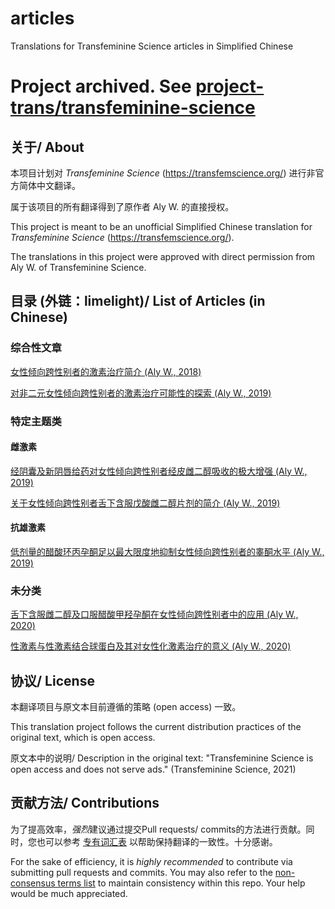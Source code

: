 # articles
Translations for Transfeminine Science articles in Simplified Chinese

# Project archived. See [project-trans/transfeminine-science](https://github.com/project-trans/transfeminine-science)

## 关于/ About

本项目计划对 _Transfeminine Science_ (https://transfemscience.org/) 进行非官方简体中文翻译。

属于该项目的所有翻译得到了原作者 Aly W. 的直接授权。

This project is meant to be an unofficial Simplified Chinese translation for _Transfeminine Science_ (https://transfemscience.org/).

The translations in this project were approved with direct permission from Aly W. of Transfeminine Science.

## 目录 (外链：limelight)/ List of Articles (in Chinese)
### 综合性文章

[女性倾向跨性别者的激素治疗简介 (Aly W., 2018)](https://limelight.moe/t/topic/7000)

[对非二元女性倾向跨性别者的激素治疗可能性的探索 (Aly W., 2019)](https://limelight.moe/t/topic/7303)

### 特定主题类

#### 雌激素

[经阴囊及新阴唇给药对女性倾向跨性别者经皮雌二醇吸收的极大增强 (Aly W., 2019)](https://limelight.moe/t/topic/8307)

[关于女性倾向跨性别者舌下含服戊酸雌二醇片剂的简介 (Aly W., 2019)](https://github.com/tfsci-sc/articles/blob/main/sublingual-ev.md)

#### 抗雄激素

[低剂量的醋酸环丙孕酮足以最大限度地抑制女性倾向跨性别者的睾酮水平 (Aly W., 2019)](https://github.com/tfsci-sc/articles/blob/main/cpa-dosage.md)

### 未分类

[舌下含服雌二醇及口服醋酸甲羟孕酮在女性倾向跨性别者中的应用 (Aly W., 2020)](https://limelight.moe/t/topic/8298)

[性激素与性激素结合球蛋白及其对女性化激素治疗的意义 (Aly W., 2020)](https://github.com/tfsci-sc/articles/blob/main/shbg.md)

## 协议/ License

本翻译项目与原文本目前遵循的策略 (open access) 一致。

This translation project follows the current distribution practices of the original text, which is open access.

原文本中的说明/ Description in the original text: "Transfeminine Science is open access and does not serve ads." (Transfeminine Science, 2021)

## 贡献方法/ Contributions

为了提高效率，*强烈*建议通过提交Pull requests/ commits的方法进行贡献。同时，您也可以参考 [专有词汇表](https://github.com/tfsci-sc/terms/blob/main/terms.md) 以帮助保持翻译的一致性。十分感谢。

For the sake of efficiency, it is *highly recommended* to contribute via submitting pull requests and commits. You may also refer to the [non-consensus terms list](https://github.com/tfsci-sc/terms/blob/main/terms.md) to maintain consistency within this repo. Your help would be much appreciated. 
